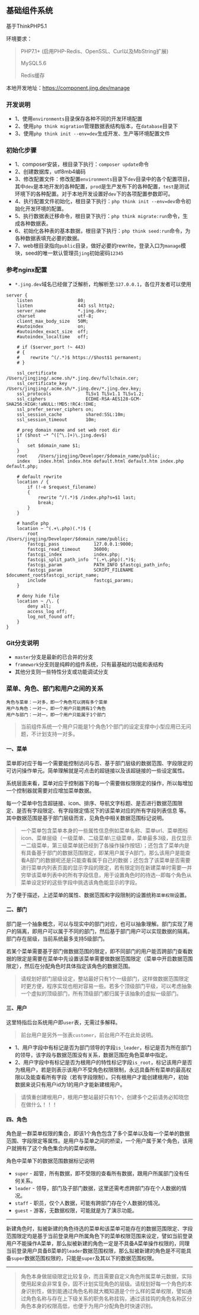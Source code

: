 ## 基础组件系统

基于ThinkPHP5.1

环境要求：

> PHP7.1+ (启用PHP-Redis、OpenSSL、Curl以及MbString扩展)
> 
> MySQL5.6
> 
> Redis缓存

本地开发地址：https://component.jing.dev/manage

### 开发说明

* 1、使用`environments`目录保存各种不同的开发环境配置
* 2、使用`php think migration`管理数据表结构版本，在`database`目录下
* 3、使用`php think init --env=dev`生成开发、生产等环境配置文件

### 初始化步骤

* 1、composer安装，根目录下执行：`composer update`命令
* 2、创建数据库，utf8mb4编码
* 3、修改配置文件：修改配置`environments`目录下`dev`目录中的各个配置项目，其中`dev`是本地开发的各种配置，`prod`是生产发布下的各种配置，`test`是测试环境下的各种配置。对于本地开发设置好`dev`下的各项配置参数即可。
* 4、执行配置文件初始化，根目录下执行：`php think init --env=dev`命令初始化开发环境的配置。
* 5、执行数据表迁移命令，根目录下执行：`php think migrate:run`命令，生成各种数据表。
* 6、初始化各种表的基本数据，根目录下执行：`php think seed:run`命令，为各种数据表填充必要的数据。
* 7、web根目录指向`public`目录，做好必要的rewrite，登录入口为`manage`模块，seed的唯一默认管理员`jing`初始密码`12345`

### 参考nginx配置

* `*.jing.dev`域名已经做了泛解析，均解析至:`127.0.0.1`，各位开发者可以使用

```
server {
    listen                 80;
    listen                 443 ssl http2;
    server_name            *.jing.dev;
    charset                utf-8;
    client_max_body_size   50M;
    #autoindex             on;
    #autoindex_exact_size  off;
    #autoindex_localtime   off;

    # if ($server_port !~ 443)
    # {
    #    rewrite ^(/.*)$ https://$host$1 permanent;
    # }

    ssl_certificate           /Users/jingjing/.acme.sh/*.jing.dev/fullchain.cer;
    ssl_certificate_key       /Users/jingjing/.acme.sh/*.jing.dev/*.jing.dev.key;
    ssl_protocols             TLSv1 TLSv1.1 TLSv1.2;
    ssl_ciphers               ECDHE-RSA-AES128-GCM-SHA256:HIGH:!aNULL:!MD5:!RC4:!DHE;
    ssl_prefer_server_ciphers on;
    ssl_session_cache         shared:SSL:10m;
    ssl_session_timeout       10m;

    # preg domain name and set web root dir
    if ($host ~* ^([^\.]+)\.jing.dev$)
    {
        set $domain_name $1;
    }
    root    /Users/jingjing/Developer/$domain_name/public;
    index   index.html index.htm default.html default.htm index.php default.php;

    # default rewrite
    location / {
        if (!-e $request_filename)
        {
            rewrite ^/(.*)$ /index.php?s=$1 last;
            break;
        }
    }

    # handle php
    location ~ ^(.+\.php)(.*)$ {
        root                     /Users/jingjing/Developer/$domain_name/public;
        fastcgi_pass             127.0.0.1:9000;
        fastcgi_read_timeout     36000;
        fastcgi_index            index.php;
        fastcgi_split_path_info  ^(.+\.php)(.*)$;
        fastcgi_param            PATH_INFO $fastcgi_path_info;
        fastcgi_param            SCRIPT_FILENAME $document_root$fastcgi_script_name;
        include                  fastcgi_params;
    }

    # deny hide file
    location ~ /\. {
        deny all;
        access_log off;
        log_not_found off;
    }
}
```


### Git分支说明

* `master`分支是最新的已合并的分支
* `framework`分支则是纯粹的组件系统，只有最基础的功能和表结构
* 其他分支则一些特性分支或功能调试分支

### 菜单、角色、部门和用户之间的关系

````
角色与菜单：一对多，即一个角色可以拥有多个菜单
用户与角色：一对一，即一个用户只能拥有1个角色
用户与部门：一对一，即一个用户只能属于1个部门
````

> 当前组件系统一个用户只能是1个角色1个部门的设定支撑中小型应用已无问题，不计划支持一对多。

#### 一、菜单

菜单即对应于每一个需要能控制访问与否、基于部门层级的数据范围、字段限定的可访问操作单元。简单理解就是可点击的超链接以及该超链接的一些设定属性。

系统层面来看，菜单对应于控制器下的每一个需要做权限限定的操作，所以每增加一个控制器就需要对应增加菜单数据。

每一个菜单中包含超链接、icon、排序、导航文字标题、是否进行数据范围限定、是否有字段限定、有字段限定情况下的该菜单对应的所有字段列表信息 等。其中数据范围是基于部门层级而言，见角色中相关数据范围标记说明。

> 一个菜单包含菜单本身的一些属性信息例如菜单名称、菜单url、菜单图标icon、菜单层级（一级菜单、二级菜单\三级菜单，菜单最多3级，且仅显示一二级菜单，第三级菜单就已经到了各操作操作按钮）；还包含了菜单内是有具备基于部门的数据范围限定，即某用户属于A部门，那么该用户是能查看A部门的数据呢还是只能查看属于自己的数据；还包含了该菜单是否需要进行菜单内列表页面的显示字段的限定，若有限定则在新建菜单时需要一并穷举该菜单列表中的所有字段信息，用于设置角色时的待选--即每个角色从菜单设定好的这些字段中挑选该角色能显示的字段。

为了便于描述，上述菜单的属性、数据范围和字段限制的设置统称`菜单权限`设置。

#### 二、部门

部门是一个抽象概念，可以与现实中的部门对应，也可以抽象理解。部门实现了用户的隔离，即用户可以属于不同的部门，然后基于部门用户可以实现数据的隔离。部门存在层级，当前系统最多支持5级部门。

若某个菜单需要基于部门做数据范围的限定，即不同部门的用户能否跨部门查看数据的限定是需要在菜单中先设置该菜单需要做数据范围限定（菜单中开启数据范围限定），然后在分配角色时具体指定该角色的数据范围。

> 请规划好部门层级设定，整站最好只有1个一级部门，这样做数据范围限定时更方便，程序实现也相对容易一些。若多个顶级部门平级，可以考虑抽象一个虚拟的顶级部门，所有顶级部门都归属于该抽象的虚拟一级部门。

#### 三、用户

这里特指后台系统用户即`user`表，无需过多解释。

> 前台用户是另外一张表`customer`，前台用户不在此处说明。

* 1、用户字段中有标记是否为部门领导的字段`is_leader`，标记是否为所在部门的领导，该字段与数据范围没有关系，数据范围在角色菜单中指定。
* 2、用户字段中有标记是否为根用户的特性标记字段`is_root`，标记该用户是否为根用户，若是则表示该用户不受角色权限限制，永远具备所有菜单的最高权限以及能查看所有字段（若有字段限制）。只有根用户才能创建根用户，初始数据来说只有用户id为1的用户才能新建根用户。

> 请慎重创建根用户，根用户整站最好只有1个，创建多个之前请务必知晓您在做什么！！！

#### 四、角色

角色是一群菜单权限的集合，即该1个角色包含了多个菜单以及每一个菜单的数据范围、字段限定等属性。是用户与菜单之间的桥梁，一个用户属于某个角色，该用户就拥有了这个角色集合内的菜单权限。

角色中菜单下的数据范围数据标记说明

* `super`  - 超管，所有数据，即不受限的查看所有数据，跟用户所属部门没有任何关系。
* `leader` - 领导，部门及子部门数据，这里还需考虑跨部门存在个人数据的情况。
* `staff`  - 职员，仅个人数据，可能有跨部门存在个人数据的情况。
* `guest`  - 游客，无数据权限，可能就是为了演示功能。

---

新建角色时，拟被新建的角色待选的菜单和该菜单可能存在的数据范围限定、字段范围限定均是基于当前登录用户所属角色下的菜单权限范围来设定，譬如当前登录用户不能操作A菜单，那么拟被新建的角色一定是不具备A菜单操作权限的，同理当前登录用户具备B菜单的`leader`数据范围权限，那么拟被新建的角色是不可能具备`super`数据范围权限的，只能是`super`及其以下的数据范围权限。

---

> 角色本身做层级限定比较复杂，而且需要自定义角色所属菜单元数据，实际使用起来会非常复杂，固不计划实现角色的层级。请规划好每一个角色的本身识别性，做到能通过角色名称就大概知道是个什么样的菜单权限，譬如通过角色名称与存在上下级关系的职务名称挂钩，通过该挂钩的角色名称区分角色本身的权限高低，也便于为用户分配角色时快速识别。
